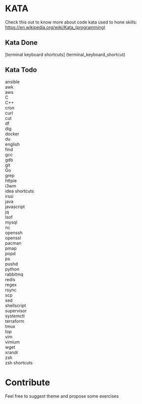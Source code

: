 # KATA
Check this out to know more about code kata used to hone skills: https://en.wikipedia.org/wiki/Kata_(programming)

## Kata Done

[terminal keyboard shortcuts] (terminal_keyboard_shortcut)


## Kata Todo

ansible  
awk  
aws  
C  
C++  
cron  
curl  
cut  
df  
dig  
docker  
du  
english  
find  
gcc  
gdb  
git  
Go  
grep  
httpie  
i3wm  
idea shortcuts  
irssi  
java  
javascript  
jq  
lsof  
mysql  
nc  
openssh  
openssl  
pacman  
pmap  
popd  
ps  
pushd  
python  
rabbitmq  
redis  
regex  
rsync  
scp  
sed  
shellscript  
supervisor  
systemctl  
terraform  
tmux  
top  
vim  
vimium  
wget  
xrandr  
zsh  
zsh shortcuts  


Contribute
==========

Feel free to suggest theme and propose some exercises
